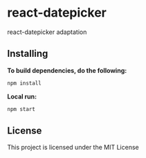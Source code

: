 # react-datepicker

react-datepicker adaptation

## Installing

**To build dependencies, do the following:**
```bash
npm install
```

**Local run:**
```bash
npm start
```

## License

This project is licensed under the MIT License
